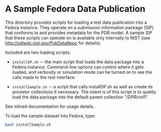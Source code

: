 # A Sample Fedora Data Publication

This directory provides scripts for loading a test data publication
into a Fedora instance.  They operate on a submission information
package (SIP) that conforms to and provides metadata for the PDR
model.  A sample SIP that these scripts can operate on is available
only internally to NIST (see http://odiwiki.nist.gov/PubDataRepo for
details).

Included are two loading scripts:

* `installDP.sh` -- the main script that loads the data package into a
Fedora instance.  Command-line options can control where it gets
loaded, and verbosity or simulation mode can be turned on to see the
calls made to the rest interface.  

* `installSample.sh` -- a script that calls installDP.sh as well as
create its ancestor collections if necessary.  The intent is of this
script is to quietly load the data package into the default parent
collection "/DPR/vol1".

See inlined documentation for usage details.  

To load the sample dataset into Fedora, type:

```bash
bash installSample.sh
```
